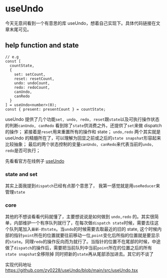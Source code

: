 # useUndo

今天无意间看到一个有意思的库 useUndo，想着自己实现下。具体代码链接在文章末尾可见。

## help function and state

```
// e.g
const [
  countState,
  {
    set: setCount,
    reset: resetCount,
    undo: undoCount,
    redo: redoCount,
    canUndo,
    canRedo
  }
] = useUndo<number>(0);
const { present: presentCount } = countState;
```

useUndo 提供了几个功能`set, undo, redo, reset`跟`state`以及可执行操作状态的判断`canUndo, canRedo`
看到除了`state`供消费之外，还提供了`set`来做 dispatch 的操作；
紧接着是`reset`用来重置所有的操作和 state；
`undo,redo` 两个其实就是 useUndo 的精髓所在了，可以理解为回显之前或之后的`state snapshat`形容起来比较抽象；
最后的两个状态控制的变量`canUndo, canRedo`来代表当前的`undo, redo`是否可执行；

先看看官方在线例子 [useUndo](https://codesandbox.io/s/use-undo-demo-hifeo?file=/src/App.tsx)

### state and set

其实上面我提到`dispatch`已经有点那个意思了， 我第一感觉就是用`useReducer`来管理`state`

### core

其他的不想谈看看代码就懂了，主要想说说是如何做到 `undo,redo` 的。其实很简单，内部维护一个有序队列就行了，在每次做`dispatch state`时候，需要去往这个队列尾加入`最新·的state`。当`undo`的时候需要去取最近的旧的 state, 这个时候内部的指针`point`所在的位置就要往前移动一位,`point`变化后所指的位置就是要显示的`state`。同理`redo`的操作反向而为就行了。当指针的位置不在尾部的时候，中途做了`dispatch`的操作后，需要把当前队列中当前`point`所在的位置之后的所有`state snapshat`全移除掉 同时把新的`state`再从尾部添加进去。其它的不谈了

实现代码地址
https://github.com/zy0228/useUndo/blob/main/src/useUndo.tsx
